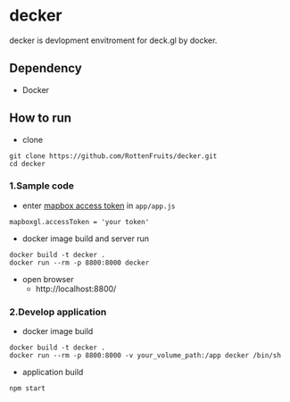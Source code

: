 # decker

decker is devlopment envitroment for deck.gl by docker.

## Dependency
- Docker

## How to run
- clone
```
git clone https://github.com/RottenFruits/decker.git
cd decker
```

### 1.Sample code 
- enter [mapbox access token](https://www.mapbox.com/) in `app/app.js`

```
mapboxgl.accessToken = 'your token'
```

- docker image build and server run
```
docker build -t decker .
docker run --rm -p 8800:8000 decker
```

- open browser
    - http://localhost:8800/

### 2.Develop application
- docker image build
```
docker build -t decker .
docker run --rm -p 8800:8000 -v your_volume_path:/app decker /bin/sh
```

- application build

```
npm start
```

